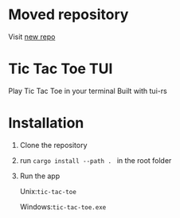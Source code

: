 # Moved repository
Visit [new repo](https://github.com/Ceres445/tictactoe)

# Tic Tac Toe TUI

Play Tic Tac Toe in your terminal
Built with tui-rs

# Installation

1. Clone the repository
2. run `cargo install --path . ` in the root folder
3. Run the app

   Unix:`tic-tac-toe`
   
   Windows:`tic-tac-toe.exe`
